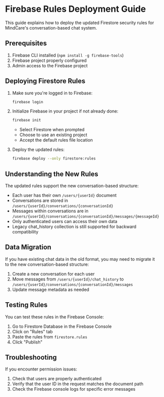 # Firebase Rules Deployment Guide

This guide explains how to deploy the updated Firestore security rules for MindCare's conversation-based chat system.

## Prerequisites

1. Firebase CLI installed (`npm install -g firebase-tools`)
2. Firebase project properly configured
3. Admin access to the Firebase project

## Deploying Firestore Rules

1. Make sure you're logged in to Firebase:
   ```bash
   firebase login
   ```

2. Initialize Firebase in your project if not already done:
   ```bash
   firebase init
   ```
   - Select Firestore when prompted
   - Choose to use an existing project
   - Accept the default rules file location

3. Deploy the updated rules:
   ```bash
   firebase deploy --only firestore:rules
   ```

## Understanding the New Rules

The updated rules support the new conversation-based structure:

- Each user has their own `/users/{userId}` document
- Conversations are stored in `/users/{userId}/conversations/{conversationId}`
- Messages within conversations are in `/users/{userId}/conversations/{conversationId}/messages/{messageId}`
- Only authenticated users can access their own data
- Legacy chat_history collection is still supported for backward compatibility

## Data Migration

If you have existing chat data in the old format, you may need to migrate it to the new conversation-based structure:

1. Create a new conversation for each user
2. Move messages from `/users/{userId}/chat_history` to `/users/{userId}/conversations/{conversationId}/messages`
3. Update message metadata as needed

## Testing Rules

You can test these rules in the Firebase Console:
1. Go to Firestore Database in the Firebase Console
2. Click on "Rules" tab
3. Paste the rules from `firestore.rules`
4. Click "Publish"

## Troubleshooting

If you encounter permission issues:
1. Check that users are properly authenticated
2. Verify that the user ID in the request matches the document path
3. Check the Firebase console logs for specific error messages 